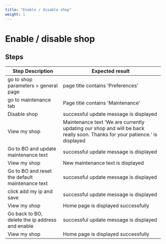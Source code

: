 ```yaml
---
title: "Enable / disable shop"
weight: 1
---
```


# Enable / disable shop
## Steps
| Step Description | Expected result |
| ----- | ----- |
| go to shop parameters > general page | page title contains 'Preferences' |
| go to maintenance tab | Page title contains 'Maintenance' |
| Disable shop | successful update message is displayed |
| View my shop | Maintenance text 'We are currently updating our shop and will be back really soon. Thanks for your patience.' is displayed |
| Go to BO and update maintenance text | successful update message is displayed |
| View my shop | New maintenance text is displayed |
| Go to BO and reset the default maintenance text | successful update message is displayed |
| click add my ip and save | successful update message is displayed |
| View my shop | Home page is displayed successfully |
| Go back to BO, delete the ip address and enable | successful update message is displayed |
| View my shop | Home page is displayed successfully |

